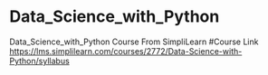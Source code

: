 # Data_Science_with_Python
Data_Science_with_Python Course From SimpliLearn
#Course Link
https://lms.simplilearn.com/courses/2772/Data-Science-with-Python/syllabus
